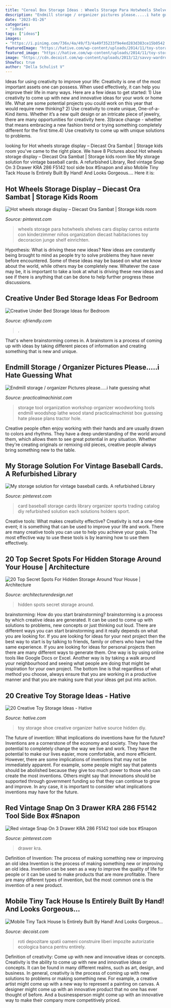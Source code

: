 ```yaml
---
title: "Cereal Box Storage Ideas : Wheels Storage Para Hotwheels Shelves Cars Display Carros Estante Con Kinderzimmer Niños Organization Diecast Habitaciones Toy Decoracion Junge Shelf Einrichten"
description: "Endmill storage / organizer pictures please.....i hate guessing what"
date: "2023-01-26"
categories:
- "ideas"
tags: ["ideas"]
images:
- "https://i.pinimg.com/736x/4a/49/f3/4a49f35233f9e4ed283d383ce15b0542.jpg"
featuredImage: "https://hative.com/wp-content/uploads/2014/11/toy-storage-ideas/9-shoe-organizer-as-toy-storage.jpg"
featured_image: "https://hative.com/wp-content/uploads/2014/11/toy-storage-ideas/9-shoe-organizer-as-toy-storage.jpg"
image: "https://cdn.decoist.com/wp-content/uploads/2013/12/savvy-wardrobe-and-storage-area.jpg"
ShowToc: true
author: "Della Schulist V"
---
```



Ideas for using creativity to improve your life:
Creativity is one of the most important assets one can possess. When used effectively, it can help you improve their life in many ways. Here are a few ideas to get started: 1) Use creativity to come up with new and innovative ideas for your work or home life. What are some potential projects you could work on this year that would require new thinking? 2) Use creativity to create unique, One-of-a-Kind items. Whether it’s a new quilt design or an intricate piece of jewelry, there are many opportunities for creativity here. 3)brace change - whether that means embracing a new fashion trend or trying something completely different for the first time.4) Use creativity to come up with unique solutions to problems.

	

		
looking for Hot wheels storage display – Diecast Ora Sambat | Storage kids room you've came to the right place. We have 8 Pictures about Hot wheels storage display – Diecast Ora Sambat | Storage kids room like My storage solution for vintage baseball cards. A refurbished Library, Red vintage Snap On 3 Drawer KRA 286 F5142 tool side box #Snapon and also Mobile Tiny Tack House Is Entirely Built By Hand! And Looks Gorgeous…. Here it is:
		
    
## Hot Wheels Storage Display – Diecast Ora Sambat | Storage Kids Room

<img loading=lazy src="https://i.pinimg.com/736x/9b/bc/a0/9bbca0a448ca77e35cf3ee0b63be5b4b.jpg" onerror="this.onerror=null;this.src='https://tse4.mm.bing.net/th?id=OIP.BNlqnT3my3KqdmNjT8xVqwHaJ3&amp;pid=15.1';" alt="Hot wheels storage display – Diecast Ora Sambat | Storage kids room">

_Source: pinterest.com_

>wheels storage para hotwheels shelves cars display carros estante con kinderzimmer niños organization diecast habitaciones toy decoracion junge shelf einrichten. 

	

Hypothesis: What is driving these new ideas?
New ideas are constantly being brought to mind as people try to solve problems they have never before encountered. Some of these ideas may be based on what we know about the world, while others may be completely new. Whatever the case may be, it is important to take a look at what is driving these new ideas and see if there is anything that can be done to help further progress these discussions.

    
## Creative Under Bed Storage Ideas For Bedroom

<img loading=lazy src="https://ofriendly.com/wp-content/uploads/2016/11/under-bed-storage/22-under-bed-storage-ideas.jpg" onerror="this.onerror=null;this.src='https://tse3.mm.bing.net/th?id=OIP.6YP5OQeEH2lefL-nTKHS8AHaLa&amp;pid=15.1';" alt="Creative Under Bed Storage Ideas for Bedroom">

_Source: ofriendly.com_

>. 

	

That's where brainstorming comes in. A brainstorm is a process of coming up with ideas by taking different pieces of information and creating something that is new and unique.

    
## Endmill Storage / Organizer Pictures Please.....i Hate Guessing What

<img loading=lazy src="http://www.practicalmachinist.com/vb/attachments/f38/57118d1345281062-endmill-storage-organizer-pictures-please-i-hate-guessing-what-they-look-like-37163_157778700909945_100000334475674_360370_316121_n.jpg" onerror="this.onerror=null;this.src='https://tse1.mm.bing.net/th?id=OIP.2h33dFeMTwQmoyajQXUKsQHaFj&amp;pid=15.1';" alt="Endmill storage / organizer Pictures please.....i hate guessing what">

_Source: practicalmachinist.com_

>storage tool organization workshop organizer woodworking tools endmill woodshop lathe wood stand practicalmachinist box guessing hate please plans tractor hole. 

	

Creative people often enjoy working with their hands and are usually drawn to colors and rhythms. They have a deep understanding of the world around them, which allows them to see great potential in any situation. Whether they're creating originals or remixing old pieces, creative people always bring something new to the table.

    
## My Storage Solution For Vintage Baseball Cards. A Refurbished Library

<img loading=lazy src="https://i.pinimg.com/736x/4a/49/f3/4a49f35233f9e4ed283d383ce15b0542.jpg" onerror="this.onerror=null;this.src='https://tse1.mm.bing.net/th?id=OIP.Hfc02kSzLTvOm45COqjtPgHaFj&amp;pid=15.1';" alt="My storage solution for vintage baseball cards. A refurbished Library">

_Source: pinterest.com_

>card baseball storage cards library organizer sports trading catalog diy refurbished solution each solutions holders sport. 

	

Creative tools: What makes creativity effective?
Creativity is not a one-time event; it is something that can be used to improve your life and work. There are many creative tools you can use to help you achieve your goals. The most effective way to use these tools is by learning how to use them effectively.

    
## 20 Top Secret Spots For Hidden Storage Around Your House | Architecture

<img loading=lazy src="https://cdn.architecturendesign.net/wp-content/uploads/2014/09/Top-Secret-Spots-For-Hidden-Storage-15.jpg" onerror="this.onerror=null;this.src='https://tse3.mm.bing.net/th?id=OIP.15rdU2cs239y8BYAFVpGVgHaKZ&amp;pid=15.1';" alt="20 Top Secret Spots For Hidden Storage Around Your House | Architecture">

_Source: architecturendesign.net_

>hidden spots secret storage around. 

	

brainstorming: How do you start brainstorming?
brainstorming is a process by which creative ideas are generated. It can be used to come up with solutions to problems, new concepts or just thinking out loud. There are different ways you can start brainstorming and it really depends on what you are looking for. If you are looking for ideas for your next project then the best way to start is by talking to friends, family or others who have had the same experience. If you are looking for ideas for personal projects then there are many different ways to generate them. One way is by using online tools like Google Docs or Excel. Another way is by taking a walk around your neighbourhood and seeing what people are doing that might be inspiration for your own project. The bottom line is that regardless of what method you choose, always ensure that you are working in a productive manner and that you are making sure that your ideas get put into action.

    
## 20 Creative Toy Storage Ideas - Hative

<img loading=lazy src="https://hative.com/wp-content/uploads/2014/11/toy-storage-ideas/9-shoe-organizer-as-toy-storage.jpg" onerror="this.onerror=null;this.src='https://tse2.mm.bing.net/th?id=OIP.P70YlxBldGnIWCzal_M0vAHaJ3&amp;pid=15.1';" alt="20 Creative Toy Storage Ideas - Hative">

_Source: hative.com_

>toy storage shoe creative organizer hative source hidden diy. 

	

The future of invention: What implications do inventions have for the future?
Inventions are a cornerstone of the economy and society. They have the potential to completely change the way we live and work. They have the potential to make our lives easier, more comfortable, and more efficient. However, there are some implications of inventions that may not be immediately apparent. For example, some people might say that patents should be abolished because they give too much power to those who can create the most inventions. Others might say that innovations should be supported through government funding so that they can continue to grow and improve. In any case, it is important to consider what implications inventions may have for the future.

    
## Red Vintage Snap On 3 Drawer KRA 286 F5142 Tool Side Box #Snapon

<img loading=lazy src="https://i.pinimg.com/736x/79/ec/36/79ec36cfa9ffd789a6e9df1f97cc0a4d.jpg" onerror="this.onerror=null;this.src='https://tse3.mm.bing.net/th?id=OIP.ODSEqKDfiWTNxHtYOdSesgHaJ3&amp;pid=15.1';" alt="Red vintage Snap On 3 Drawer KRA 286 F5142 tool side box #Snapon">

_Source: pinterest.com_

>drawer kra. 

	

Definition of Invention: The process of making something new or improving an old idea
Invention is the process of making something new or improving an old idea. Invention can be seen as a way to improve the quality of life for people or it can be used to make products that are more profitable. There are many different types of invention, but the most common one is the invention of a new product.

    
## Mobile Tiny Tack House Is Entirely Built By Hand! And Looks Gorgeous…

<img loading=lazy src="https://cdn.decoist.com/wp-content/uploads/2013/12/savvy-wardrobe-and-storage-area.jpg" onerror="this.onerror=null;this.src='https://tse4.mm.bing.net/th?id=OIP.ORIx8ZAGSYw-A-dzECaWmQHaLI&amp;pid=15.1';" alt="Mobile Tiny Tack House Is Entirely Built By Hand! And Looks Gorgeous…">

_Source: decoist.com_

>roti depozitare spatii oameni construire liberi impozite autorizatie ecologica banca pentru entirely. 

	

Definition of creativity: Come up with new and innovative ideas or concepts.
Creativity is the ability to come up with new and innovative ideas or concepts. It can be found in many different realms, such as art, design, and business. In general, creativity is the process of coming up with new solutions to problems or making something new. For example, a creative artist might come up with a new way to represent a painting on canvas. A designer might come up with an innovative product that no one has ever thought of before. And a businessperson might come up with an innovative way to make their company more competitively priced.

